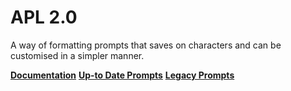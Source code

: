 # APL 2.0
A way of formatting prompts that saves on characters and can be customised in a simpler manner.

[**Documentation**](https://github.com/triple-alt/apl-pf/blob/main/documentation.md)
[**Up-to Date Prompts**](https://github.com/triple-alt/apl-pf/tree/main/current%20versions)
[**Legacy Prompts**](https://github.com/triple-alt/apl-pf/tree/main/legacy)

